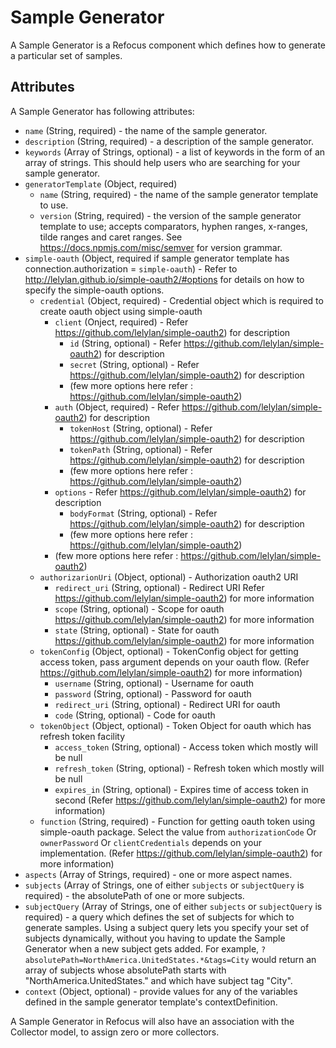 # Sample Generator

A Sample Generator is a Refocus component which defines how to generate a particular set of samples.

## Attributes

A Sample Generator has following attributes:

- `name` (String, required) - the name of the sample generator.
- `description` (String, required) - a description of the sample generator.
- `keywords` (Array of Strings, optional) - a list of keywords in the form of an array of strings. This should help users who 
are searching for your sample generator.
- `generatorTemplate` (Object, required)
  - `name` (String, required) - the name of the sample generator template to use.
  - `version` (String, required) - the version of the sample generator template to use; accepts comparators, hyphen ranges, 
  x-ranges, tilde ranges and caret ranges. See https://docs.npmjs.com/misc/semver for version grammar.
- `simple-oauth` (Object, required if sample generator template has connection.authorization = `simple-oauth`) - Refer to http://lelylan.github.io/simple-oauth2/#options for details on how to specify the simple-oauth options.
  - `credential` (Object, required) - Credential object which is required to create oauth object using simple-oauth
    - `client` (Onject, required) - Refer https://github.com/lelylan/simple-oauth2) for description
      - `id` (String, optional) - Refer https://github.com/lelylan/simple-oauth2) for description
      - `secret` (String, optional) -  Refer https://github.com/lelylan/simple-oauth2) for description
      - (few more options here refer : https://github.com/lelylan/simple-oauth2)
    - `auth` (Object, required) - Refer https://github.com/lelylan/simple-oauth2) for description
      - `tokenHost` (String, optional) - Refer https://github.com/lelylan/simple-oauth2) for description
      - `tokenPath` (String, optional) - Refer https://github.com/lelylan/simple-oauth2) for description
      - (few more options here refer : https://github.com/lelylan/simple-oauth2)
    - `options` - Refer https://github.com/lelylan/simple-oauth2) for description
      - `bodyFormat` (String, optional) - Refer https://github.com/lelylan/simple-oauth2) for description
      - (few more options here refer : https://github.com/lelylan/simple-oauth2)
    - (few more options here refer : https://github.com/lelylan/simple-oauth2)
  - `authorizarionUri` (Object, optional) - Authorization oauth2 URI
    - `redirect_uri` (String, optional) - Redirect URI Refer https://github.com/lelylan/simple-oauth2) for more information
    - `scope` (String, optional) - Scope for oauth https://github.com/lelylan/simple-oauth2) for more information
    - `state` (String, optional) - State for oauth https://github.com/lelylan/simple-oauth2) for more information
  - `tokenConfig` (Object, optional) - TokenConfig object for getting access token, pass argument depends on your oauth flow. (Refer https://github.com/lelylan/simple-oauth2) for more information)
    - `username` (String, optional) - Username for oauth
    - `password` (String, optional) - Password for oauth
    - `redirect_uri` (String, optional) - Redirect URI for oauth
    - `code` (String, optional) - Code for oauth
  - `tokenObject` (Object, optional) - Token Object for oauth which has refresh token facility
    - `access_token` (String, optional) - Access token which mostly will be null
    - `refresh_token` (String, optional) - Refresh token which mostly will be null
    - `expires_in` (String, optional) - Expires time of access token in second
    (Refer https://github.com/lelylan/simple-oauth2) for more information)
  - `function` (String, required) - Function for getting oauth token using simple-oauth package. Select the value from `authorizationCode` Or `ownerPassword` Or `clientCredentials` depends on your implementation. (Refer https://github.com/lelylan/simple-oauth2) for more information)
- `aspects` (Array of Strings, required) - one or more aspect names.
- `subjects` (Array of Strings, one of either `subjects` or `subjectQuery` is required) - the absolutePath of one
or more subjects.
- `subjectQuery` (Array of Strings, one of either `subjects` or `subjectQuery` is required) - a query which 
defines the set of subjects for which to generate samples. Using a subject query lets you specify your set of 
subjects dynamically, without you having to update the Sample Generator when a new subject gets added. For example, `?absolutePath=NorthAmerica.UnitedStates.*&tags=City`
would return an array of subjects whose absolutePath starts with "NorthAmerica.UnitedStates." and which have subject tag 
"City".
- `context` (Object, optional) - provide values for any of the variables defined in the sample generator template's 
contextDefinition.

A Sample Generator in Refocus will also have an association with the Collector model, to assign zero or more collectors.
